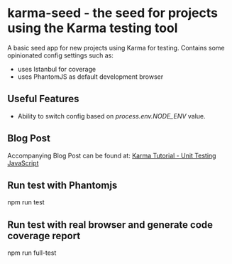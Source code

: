 # karma-seed - the seed for projects using the Karma testing tool

A basic seed app for new projects using Karma for testing. Contains some opinionated config settings such as:

* uses Istanbul for coverage
* uses PhantomJS as default development browser
 
## Useful Features

* Ability to switch config based on _process.env.NODE_ENV_ value.

## Blog Post

Accompanying Blog Post can be found at: [Karma Tutorial - Unit Testing JavaScript](http://www.bradoncode.com/blog/2015/02/27/karma-tutorial/)

## Run test with Phantomjs

npm run test

## Run test with real browser and generate code coverage report

npm run full-test
